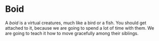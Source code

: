 # Boid
A _boid_ is a virtual creatures, much like a bird or a fish. You should get
attached to it, because we are going to spend a lot of time with them. We are
going to teach it how to move gracefully among their siblings. 

